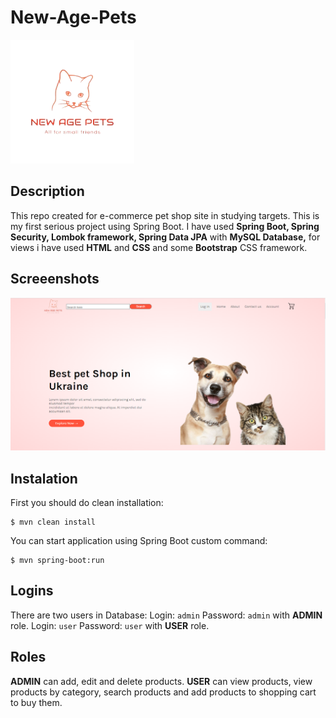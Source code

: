 # New-Age-Pets
![Logo](https://github.com/Miracle225/New-Age-Pets/blob/master/src/main/resources/static/images/logo.png)

## Description
This repo created for e-commerce pet shop site in studying targets. This is my first serious project using Spring Boot. I have used **Spring Boot, Spring Security, Lombok framework, Spring Data JPA** with **MySQL Database,** for views i have used **HTML** and **CSS** and some **Bootstrap** CSS framework.

## Screeenshots
![Site home page.](https://github.com/Miracle225/New-Age-Pets/blob/master/src/main/resources/static/images/Home%20Page.png)

## Instalation
First you should do clean installation:
```
$ mvn clean install
```
You can start application using Spring Boot custom command:
```
$ mvn spring-boot:run
```
## Logins
There are two users in Database:
Login: `admin` Password: `admin` with **ADMIN** role.
Login: `user` Password: `user` with **USER** role.

## Roles
**ADMIN** can add, edit and delete products.
**USER** can view products, view products by category, search products and add products to shopping cart to buy them.
